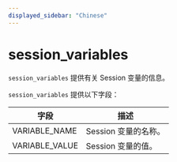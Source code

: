```yaml
---
displayed_sidebar: "Chinese"
---
```


# session_variables

`session_variables` 提供有关 Session 变量的信息。

`session_variables` 提供以下字段：

| **字段**       | **描述**             |
| -------------- | -------------------- |
| VARIABLE_NAME  | Session 变量的名称。 |
| VARIABLE_VALUE | Session 变量的值。   |
